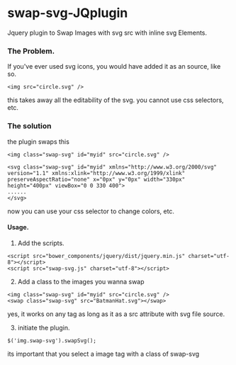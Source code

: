 
# swap-svg-JQplugin

 Jquery plugin to Swap Images with svg src with inline svg Elements.
 
### The Problem.
 
 If you've ever used svg icons, you would have added it as an source, like so.
 
 ```
 <img src="circle.svg" />
 ```
 
 this takes away all the editability of the svg. you cannot use css selectors, etc.
 
### The solution

the plugin swaps this

 ```
 <img class="swap-svg" id="myid" src="circle.svg" />
 ```
 
 ```
 <svg class="swap-svg" id="myid" xmlns="http://www.w3.org/2000/svg" version="1.1" xmlns:xlink="http://www.w3.org/1999/xlink" preserveAspectRatio="none" x="0px" y="0px" width="330px" height="400px" viewBox="0 0 330 400">
......
</svg>
```
now you can use your css selector to change colors, etc.

#### Usage.

1. Add the scripts.

```
<script src="bower_components/jquery/dist/jquery.min.js" charset="utf-8"></script>
<script src="swap-svg.js" charset="utf-8"></script>

```
2. Add a class to the images you wanna swap

```
<img class="swap-svg" id="myid" src="circle.svg" />
<swap class="swap-svg" src="BatmanHat.svg"></swap>
```
yes, it works on any tag as long as it as a src attribute with svg file source.

3. initiate the plugin.

```
$('img.swap-svg').swapSvg();
```

its important that you select a image tag with a class of swap-svg

 
